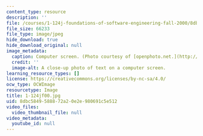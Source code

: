 ```yaml
---
content_type: resource
description: ''
file: /courses/1-124j-foundations-of-software-engineering-fall-2000/8dbc5849588872a20e2e980691c5e512_1-124jf00.jpg
file_size: 66233
file_type: image/jpeg
hide_download: true
hide_download_original: null
image_metadata:
  caption: Computer screen. (Photo courtesy of [openphoto.net.](http://www.openphoto.net.))
  credit: ''
  image-alt: A close-up photo of text on a computer screen.
learning_resource_types: []
license: https://creativecommons.org/licenses/by-nc-sa/4.0/
ocw_type: OCWImage
resourcetype: Image
title: 1-124jf00.jpg
uid: 8dbc5849-5888-72a2-0e2e-980691c5e512
video_files:
  video_thumbnail_file: null
video_metadata:
  youtube_id: null
---
```

